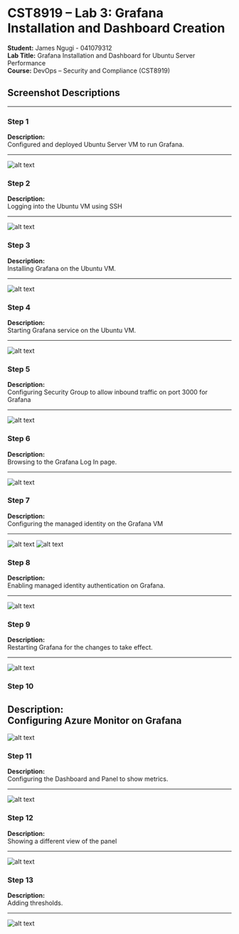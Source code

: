 # **CST8919 – Lab 3: Grafana Installation and Dashboard Creation**
**Student:** James Ngugi - 041079312  
**Lab Title:** Grafana Installation and Dashboard for Ubuntu Server Performance  
**Course:** DevOps – Security and Compliance (CST8919)  

## **Screenshot Descriptions**

---

### **Step 1**

**Description:**  
Configured and deployed Ubuntu Server VM to run Grafana.

---

![alt text](image.png)

### **Step 2**

**Description:**  
Logging into the Ubuntu VM using SSH

---
![alt text](image-14.png)

### **Step 3**

**Description:**  
Installing Grafana on the Ubuntu VM.

---
![alt text](image-2.png)


### **Step 4**

**Description:**  
Starting Grafana service on the Ubuntu VM.

---
![alt text](image-3.png)

### **Step 5**

**Description:**  
Configuring Security Group to allow inbound traffic on port 3000 for Grafana

---
![alt text](image-4.png)

### **Step 6**

**Description:**  
Browsing to the Grafana Log In page.

---
![alt text](image-5.png)

### **Step 7**

**Description:**  
Configuring the managed identity on the Grafana VM

---
![alt text](image-6.png)
![alt text](image-7.png)
### **Step 8**

**Description:**  
Enabling managed identity authentication on Grafana.

---
![alt text](image-8.png)

### **Step 9**

**Description:**  
Restarting Grafana for the changes to take effect.

---
![alt text](image-9.png)

### **Step 10**

**Description:**  
Configuring Azure Monitor on Grafana
---
![alt text](image-10.png)

### **Step 11**

**Description:**  
Configuring the Dashboard and Panel to show metrics.

---
![alt text](image-11.png)

### **Step 12**

**Description:**  
Showing a different view of the panel

---
![alt text](image-12.png)

### **Step 13**

**Description:**  
Adding thresholds.

---

![alt text](image-13.png)